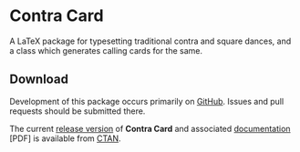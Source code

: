 # Contra Card

A LaTeX package for typesetting traditional contra and square dances, and a
class which generates calling cards for the same.

## Download

Development of this package occurs primarily on
[GitHub](https://github.com/SamWhited/contracard).
Issues and pull requests should be submitted there.

The current [release
version](http://ctan.org/tex-archive/macros/latex/contrib/contracard) of
**Contra Card** and associated
[documentation](http://mirrors.ctan.org/macros/latex/contrib/contracard/contracard.pdf)
[PDF] is available from [CTAN](http://ctan.org/pkg/contracard).
